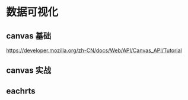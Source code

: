 # 数据可视化

## canvas 基础

https://developer.mozilla.org/zh-CN/docs/Web/API/Canvas_API/Tutorial

## canvas 实战

## eachrts

